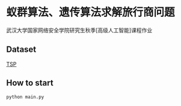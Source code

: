 # 蚁群算法、遗传算法求解旅行商问题
武汉大学国家网络安全学院研究生秋季[高级人工智能]课程作业
## Dataset
[TSP](http://comopt.ifi.uni-heidelberg.de/software/TSPLIB95/)
## How to start
```python
python main.py
```

